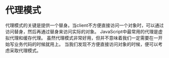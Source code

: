 # 代理模式
代理模式的关键是提供一个替身。当client不方便直接访问一个对象时，可以通过访问替身，然后再通过替身来访问实际的对象。
JavaScript中最常用的代理是虚拟代理和缓存代理。
虽然代理模式非常好用，但并不意味着我们一定需要在一开始写业务代码的时候就用上。
当我们发现不方便直接访问对象的时候，便可以考虑采取代理模式。
